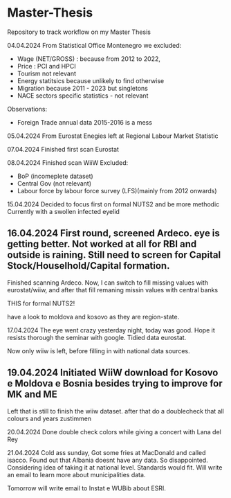 # Master-Thesis
Repository to track workflow on my Master Thesis

04.04.2024
From Statistical Office Montenegro we excluded:
- Wage (NET/GROSS) : because from 2012 to 2022,
- Price : PCI and HPCI
- Tourism not relevant
- Energy statitsics because unlikely to find otherwise
- Migration because 2011 - 2023 but singletons
- NACE sectors specific statistics - not relevant

Observations:
- Foreign Trade annual data 2015-2016 is a mess

05.04.2024
From Eurostat
Enegies left at Regional Labour Market Statistic

07.04.2024
Finished first scan Eurostat

08.04.2024
Finished scan WiiW
Excluded:
- BoP (incomeplete dataset)
- Central Gov (not relevant)
- Labour force by labour force survey (LFS)(mainly from 2012 onwards)

15.04.2024
Decided to focus first on formal NUTS2 and be more methodic
Currently with a swollen infected eyelid

16.04.2024
First round, screened Ardeco. eye is getting better. Not worked at all for RBI and outside is raining. Still need to screen for Capital Stock/Houselhold/Capital formation. 
----------------
Finished scanning Ardeco. Now, I can switch to fill missing values with eurostat/wiiw, and after that fill remaning missin values with central banks

THIS for formal NUTS2!

have a look to moldova and kosovo as they are region-state.

17.04.2024
The eye went crazy yesterday night, today was good. Hope it resists thorough the seminar with google. 
Tidied data eurostat.

Now only wiiw is left, before filling in with national data sources.

19.04.2024
Initiated WiiW download for Kosovo e Moldova e Bosnia besides trying to improve for MK and ME
---------------
Left that is still to finish the wiiw dataset. after that do a doublecheck that all colours and years zustimmen

20.04.2024
Done double check colors while giving a concert with Lana del Rey

21.04.2024
Cold ass sunday, Got some fries at MacDonald and called isacco. Found out that Albania doesnt have any data. So disappointed. Considering idea of taking it at national level. Standards would fit. Will write an email to learn more about municipalities data.

Tomorrow will write email to Instat e WUBib about ESRI.
